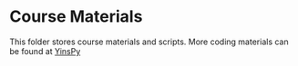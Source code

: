 # Course Materials

This folder stores course materials and scripts. More coding materials can be found at [YinsPy](https://github.com/yiqiao-yin/YinsPy)
